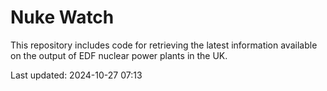 # Nuke Watch

This repository includes code for retrieving the latest information available on the output of EDF nuclear power plants in the UK.

Last updated: 2024-10-27 07:13